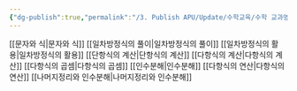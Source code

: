 ```yaml
---
{"dg-publish":true,"permalink":"/3. Publish APU/Update/수학교육/수학 교과영역/수학영역/식의 계산/","dgPassFrontmatter":true,"noteIcon":"","created":"","updated":""}
---
```


[[문자와 식\|문자와 식]] 
[[일차방정식의 풀이\|일차방정식의 풀이]] 
[[일차방정식의 활용\|일차방정식의 활용]] 
[[단항식의 계산\|단항식의 계산]] 
[[다항식의 계산\|다항식의 계산]] 
[[다항식의 곱셈\|다항식의 곱셈]] 
[[인수분해\|인수분해]] 
[[다항식의 연산\|다항식의 연산]] 
[[나머지정리와 인수분해\|나머지정리와 인수분해]]